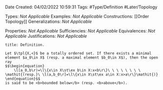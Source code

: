 <div class="topSpace"></div>

Date Created: 04/02/2022 10:59:31
Tags: #Type/Definition #Later/Topology

Types: <i>Not Applicable</i>
Examples: <i>Not Applicable</i>
Constructions: [[Order Topology]]
Generalizations: <i>Not Applicable</i>

Properties: <i>Not Applicable</i>
Sufficiencies: <i>Not Applicable</i>
Equivalences: <i>Not Applicable</i>
Justifications: <i>Not Applicable</i>

``` ad-Definition
title: Definition.

Let $\tpl{X,<}$ be a totally ordered set. If there exists a minimal element $a_0\in X$ (resp. a maximal element $b_0\in X$), then the open ray
$$\begin{equation}
    \l[a_0,b\r)=\l\{x\in X\st\ex b\in X:x<b\r\}\ \ \ \ \ \ \ \ \mathit{(resp.}\ \l(a,b_0\r]=\l\{x\in X\st\ex a\in X:x>a\r\}\mathit{)}
\end{equation}$$
is said to be <b>bounded below</b> (resp. <b>above</b>).

```
